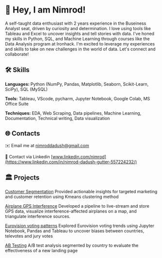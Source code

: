 # 👋 Hey, I am Nimrod!

A self-taught data enthusiast with 2 years experience in the Buseiness Analyst seat, driven by curiosity and determination. I love using tools like Tableau and Excel to uncover insights and tell stories with data. I've honed my skills in Python, SQL, and Machine Learning through courses like the Data Analysis program at Ironhack. I'm excited to leverage my experiences and skills to take on new challenges in the world of data. Let's connect and collaborate!

## 🛠️ Skills


**Languages:** Python (NumPy, Pandas, Matplotlib, Seaborn, Scikit-Learn, SciPy), SQL (MySQL)

**Tools:** Tableau, VScode, pycharm, Jupyter Notebook, Google Colab, MS Office Suite

**Techniques:** EDA, Web Scraping, Data pipelines, Machine Learning, Documentation, Technical writing, Data visualization

## 🌐 Contacts


 ✉️ Email me at nimroddadush@gmail.com
 
 🔗 Contact via Linkedin [www.linkedin.com/nimrod](https://www.linkedin.com/in/nimrod-dadush-gutter-557224232/)
 

 ## 🏛️ Projects

 
 [Customer Segmentation](https://www.linkedin.com/in/nimrod-dadush-gutter-557224232/) Provided actionable insights for targeted marketing and customer retention using Kmeans clustering method

[Airplane GPS Interference](https://github.com/nimrod-d/gps_interference) Developed a pipeline to live-stream and store GPS data, visualize interference-affected airplanes on a map, and triangulate interference sources.

[Eurovision voting patterns](https://github.com/nimrod-d/Eurovision) Explored Eurovision voting trends using Jupyter Notebook, Pandas and Tableau to uncover biases between countries, televotes and jury votes

[AB Testing](https://github.com/nimrod-d/AB_testing/tree/main) A/B test analysis segmented by country to evaluate the effectiveness of a new landing page




